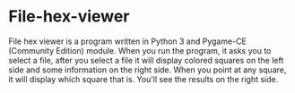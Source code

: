 # File-hex-viewer
File hex viewer is a program written in Python 3 and Pygame-CE (Community Edition) module.
When you run the program, it asks you to select a file, after you select a file it will display colored squares on the left side and some information on the right side. When you point at any square, it will display which square that is. You'll see the results on the right side.
